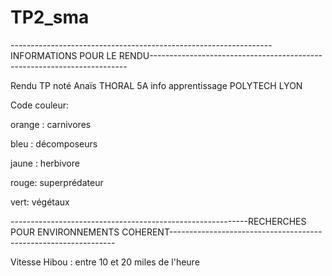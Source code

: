 # TP2_sma
 
-----------------------------------------------------------------INFORMATIONS POUR LE RENDU------------------------------------------------------------------------

Rendu TP noté Anaïs THORAL 
5A info apprentissage
POLYTECH LYON

Code couleur:


orange : carnivores


bleu : décomposeurs


jaune : herbivore


rouge: superprédateur


vert: végétaux


-----------------------------------------------------------RECHERCHES POUR ENVIRONNEMENTS COHERENT----------------------------------------------------------------

Vitesse Hibou : entre 10 et 20 miles de l'heure 
